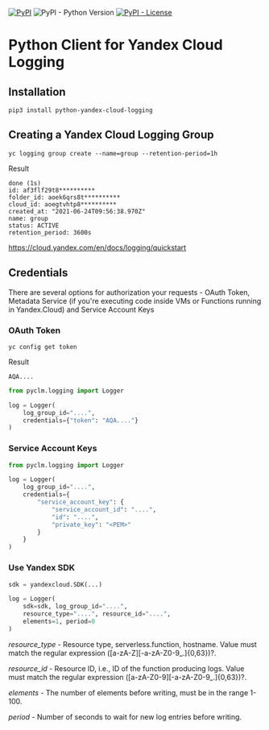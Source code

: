 [![PyPI](https://img.shields.io/pypi/v/python-yandex-cloud-logging)](https://pypi.org/project/python-yandex-cloud-logging/)
![PyPI - Python Version](https://img.shields.io/pypi/pyversions/python-yandex-cloud-logging)
[![PyPI - License](https://img.shields.io/pypi/l/python-yandex-cloud-logging)](https://github.com/mcode-cc/python-yandex-cloud-logging/blob/main/LICENSE)


# Python Client for Yandex Cloud Logging
 


## Installation

    pip3 install python-yandex-cloud-logging

## Creating a Yandex Cloud Logging Group

    yc logging group create --name=group --retention-period=1h

Result

    done (1s)
    id: af3flf29t8**********
    folder_id: aoek6qrs8t**********
    cloud_id: aoegtvhtp8**********
    created_at: "2021-06-24T09:56:38.970Z"
    name: group
    status: ACTIVE
    retention_period: 3600s

https://cloud.yandex.com/en/docs/logging/quickstart

## Credentials

There are several options for authorization your requests - OAuth Token, Metadata Service (if you're executing code inside VMs or Functions running in Yandex.Cloud) and Service Account Keys

### OAuth Token
    yc config get token

Result

    AQA....


```python
from pyclm.logging import Logger 

log = Logger(
    log_group_id="....",
    credentials={"token": "AQA...."}
)
```

### Service Account Keys


```python
from pyclm.logging import Logger 

log = Logger(
    log_group_id="....",
    credentials={
        "service_account_key": {
            "service_account_id": "....",
            "id": "....",
            "private_key": "<PEM>"
        }
    }
)
```

### Use Yandex SDK

```python
sdk = yandexcloud.SDK(...)

log = Logger(
    sdk=sdk, log_group_id="....",
    resource_type="....", resource_id="....",
    elements=1, period=0
)

```

_resource_type_ - Resource type, serverless.function, hostname.
Value must match the regular expression ([a-zA-Z][-a-zA-Z0-9_.]{0,63})?.

_resource_id_ - Resource ID, i.e., ID of the function producing logs.
Value must match the regular expression ([a-zA-Z0-9][-a-zA-Z0-9_.]{0,63})?.

_elements_ - The number of elements before writing, must be in the range 1-100.

_period_ -  Number of seconds to wait for new log entries before writing.

